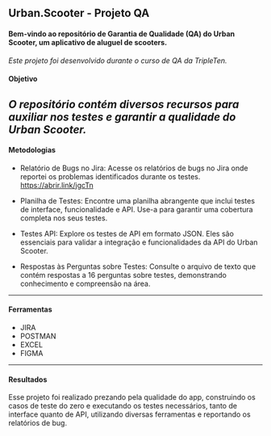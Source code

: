 ## Urban.Scooter - Projeto QA 

#### Bem-vindo ao repositório de Garantia de Qualidade (QA) do Urban Scooter, um aplicativo de aluguel de scooters. 
*Este projeto foi desenvolvido durante o curso de QA da TripleTen.* 

#### Objetivo 
*O repositório contém diversos recursos para auxiliar nos testes e garantir a qualidade do Urban Scooter.*
----
#### Metodologias

- Relatório de Bugs no Jira: Acesse os relatórios de bugs no Jira onde reportei os problemas identificados durante os testes. https://abrir.link/jgcTn

- Planilha de Testes: Encontre uma planilha abrangente que inclui testes de interface, funcionalidade e API. Use-a para garantir uma cobertura completa nos seus testes.

- Testes API: Explore os testes de API em formato JSON. Eles são essenciais para validar a integração e funcionalidades da API do Urban Scooter.

- Respostas às Perguntas sobre Testes: Consulte o arquivo de texto que contém respostas a 16 perguntas sobre testes, demonstrando conhecimento e compreensão na área.
----
#### Ferramentas  
- JIRA 
- POSTMAN
- EXCEL 
- FIGMA
---- 
#### Resultados 
Esse projeto foi realizado prezando pela qualidade do app, construindo os casos de teste do zero e executando os testes necessários, tanto de interface quanto de API, utilizando diversas ferramentas e reportando os relatórios de bug.  
